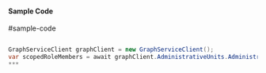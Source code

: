 #### Sample Code
#sample-code 

```C#

GraphServiceClient graphClient = new GraphServiceClient();
var scopedRoleMembers = await graphClient.AdministrativeUnits.AdministrativeUnits.ScopedRoleMembers.Request().GetAsync();
*** 

```